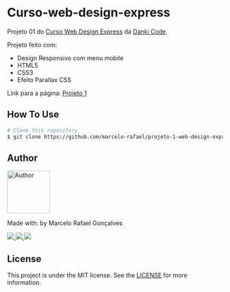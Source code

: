 # Curso-web-design-express

Projeto 01 do [Curso Web Design Express](https://cursos.dankicode.com/campus/curso-web-design-express) da [Danki Code](https://cursos.dankicode.com/).

Projeto feito com: 
- Design Responsivo com menu mobile
- HTML5
- CSS3
- Efeito Parallax CSS


Link para a página:  [Projeto 1](https://marcelo-rafael.github.io/projeto-1-web-design-express/)

## How To Use

```bash
# Clone this repository
$ git clone https://github.com/marcelo-rafael/projeto-1-web-design-express
```

## Author

<img  border-radius="50px" src="https://avatars0.githubusercontent.com/u/29902777?s=460&u=61d43667f33a45eb000a2af216e4abeb2d4a6717&v=4" width="100px" alt="Author"/>

Made with: by Marcelo Rafael Gonçalves

<p>
  <a
    href="https://web.whatsapp.com/send?phone=+5511950330322" 
    alt="WhatsApp"
    target="blank"
  >
    <img src="https://img.shields.io/badge/-WhatsApp-4CA143?style=flat&logo=WhatsApp&logoColor=white" />
  </a>
  <a
    href="mailto:marcelo.rafael.goncalves@gmail.com" 
    alt="Gmail"
    target="blank"
  >
    <img src="https://img.shields.io/badge/-Gmail-red?style=flat&logo=Gmaill&logoColor=white" />
    
  </a>
  <a
    href="https://www.linkedin.com/in/marcelo-rafael-gonçalves/" 
    alt="LinkedIn"
    target="blank"
  >
    <img src="https://img.shields.io/badge/-LinkedIn-blue?style=flat&logo=Linkedin&logoColor=white" />
  </a>
</p>

## License

This project is under the MIT license. See the [LICENSE](https://github.com/marcelo-rafael/projeto-le-scone/blob/master/LICENSE) for more information.



